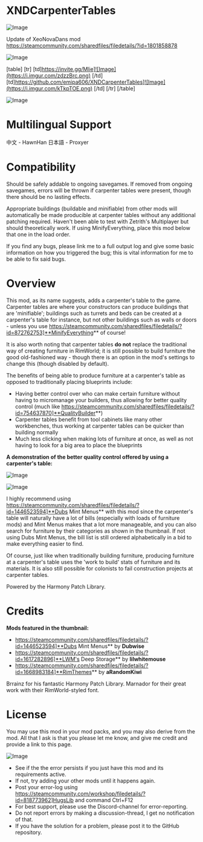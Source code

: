 # XNDCarpenterTables

![Image](https://i.imgur.com/WAEzk68.png)

Update of XeoNovaDans mod
https://steamcommunity.com/sharedfiles/filedetails/?id=1801858878

![Image](https://i.imgur.com/7Gzt3Rg.png)


[table]
    [tr]
        [td]https://invite.gg/Mlie]![Image](https://i.imgur.com/zdzzBrc.png)
[/td]
        [td]https://github.com/emipa606/XNDCarpenterTables]![Image](https://i.imgur.com/kTkpTOE.png)
[/td]
    [/tr]
[/table]
	
![Image](https://i.imgur.com/NOW7jU1.png)


# **Multilingual Support**

中文 - HawnHan
日本語 - Proxyer

# **Compatibility**

Should be safely addable to ongoing savegames. If removed from ongoing savegames, errors will be thrown if carpenter tables were present, though there should be no lasting effects.

Appropriate buildings (buildable and minifiable) from other mods will automatically be made producible at carpenter tables without any additional patching required. Haven't been able to test with Zetrith's Multiplayer but should theoretically work. If using MinifyEverything, place this mod below that one in the load order.

If you find any bugs, please link me to a full output log and give some basic information on how you triggered the bug; this is vital information for me to be able to fix said bugs.

# **Overview**

This mod, as its name suggests, adds a carpenter's table to the game. Carpenter tables are where your constructors can produce buildings that are 'minifiable'; buildings such as turrets and beds can be created at a carpenter's table for instance, but not other buildings such as walls or doors - unless you use https://steamcommunity.com/sharedfiles/filedetails/?id=872762753]**MinifyEverything** of course!

It is also worth noting that carpenter tables **do not** replace the traditional way of creating furniture in RimWorld; it is still possible to build furniture the good old-fashioned way - though there is an option in the mod's settings to change this (though disabled by default).

The benefits of being able to produce furniture at a carpenter's table as opposed to traditionally placing blueprints include:


- Having better control over who can make certain furniture without having to micromanage your builders, thus allowing for better quality control (much like https://steamcommunity.com/sharedfiles/filedetails/?id=754637870]**QualityBuilder**)
- Carpenter tables benefit from tool cabinets like many other workbenches, thus working at carpenter tables can be quicker than building normally
- Much less clicking when making lots of furniture at once, as well as not having to look for a big area to place the blueprints



**A demonstration of the better quality control offered by using a carpenter's table:**

![Image](https://i.imgur.com/ebDiqAg.png)


![Image](https://i.imgur.com/AhrUZHS.gif)


I highly recommend using https://steamcommunity.com/sharedfiles/filedetails/?id=1446523594]**Dubs Mint Menus** with this mod since the carpenter's table will naturally have a lot of bills (especially with loads of furniture mods) and Mint Menus makes that a lot more manageable, and you can also search for furniture by their categories as shown in the thumbnail. If not using Dubs Mint Menus, the bill list is still ordered alphabetically in a bid to make everything easier to find.

Of course, just like when traditionally building furniture, producing furniture at a carpenter's table uses the 'work to build' stats of furniture and its materials. It is also still possible for colonists to fail construction projects at carpenter tables.

Powered by the Harmony Patch Library.

# **Credits**

**Mods featured in the thumbnail:**


- https://steamcommunity.com/sharedfiles/filedetails/?id=1446523594]**Dubs Mint Menus** by **Dubwise**
- https://steamcommunity.com/sharedfiles/filedetails/?id=1617282896]**LWM's Deep Storage** by **lilwhitemouse**
- https://steamcommunity.com/sharedfiles/filedetails/?id=1668983184]**RimThemes** by **aRandomKiwi**



Brrainz for his fantastic Harmony Patch Library.
Marnador for their great work with their RimWorld-styled font.

# **License**

You may use this mod in your mod packs, and you may also derive from the mod. All that I ask is that you please let me know, and give me credit and provide a link to this page.

![Image](https://i.imgur.com/Rs6T6cr.png)



-  See if the the error persists if you just have this mod and its requirements active.
-  If not, try adding your other mods until it happens again.
-  Post your error-log using https://steamcommunity.com/workshop/filedetails/?id=818773962]HugsLib and command Ctrl+F12
-  For best support, please use the Discord-channel for error-reporting.
-  Do not report errors by making a discussion-thread, I get no notification of that.
-  If you have the solution for a problem, please post it to the GitHub repository.



